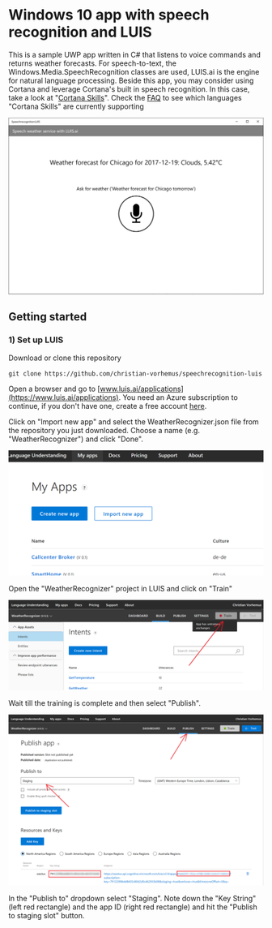 # Windows 10 app with speech recognition and LUIS
This is a sample UWP app written in C# that listens to voice commands and returns weather forecasts. For speech-to-text, the Windows.Media.SpeechRecognition classes are used, LUIS.ai is the engine for natural language processing. 
Beside this app, you may consider using Cortana and leverage Cortana's built in speech recognition. In this case, take a look at "[Cortana Skills](https://docs.microsoft.com/en-us/cortana/skills/)". Check the [FAQ](https://docs.microsoft.com/en-us/cortana/skills/faq) to see which languages "Cortana Skills" are currently supporting

![](images/app.png)

## Getting started

### 1) Set up LUIS
Download or clone this repository
```
git clone https://github.com/christian-vorhemus/speechrecognition-luis
```
Open a browser and go to [www.luis.ai/applications](https://www.luis.ai/applications). You need an Azure subscription to continue, if you don't have one, create a free account [here](https://azure.microsoft.com/free/).

Click on "Import new app" and select the WeatherRecognizer.json file from the repository you just downloaded. Choose a name (e.g. "WeatherRecognizer") and click "Done".

![](images/import_new_app.png)

Open the "WeatherRecognizer" project in LUIS and click on "Train"

![](images/train.png)

Wait till the training is complete and then select "Publish". 

![](images/publish.png)

In the "Publish to" dropdown select "Staging". Note down the "Key String" (left red rectangle) and the app ID (right red rectangle) and hit the "Publish to staging slot" button.
